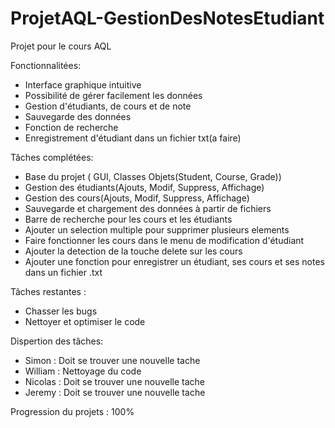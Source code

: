 # ProjetAQL-GestionDesNotesEtudiant
Projet pour le cours AQL

Fonctionnalitées:
  - Interface graphique intuitive
  - Possibilité de gérer facilement les données
  - Gestion d'étudiants, de cours et de note
  - Sauvegarde des données
  - Fonction de recherche
  - Enregistrement d'étudiant dans un fichier txt(a faire)

Tâches complétées:
  - Base du projet ( GUI, Classes Objets(Student, Course, Grade))
  - Gestion des étudiants(Ajouts, Modif, Suppress, Affichage)
  - Gestion des cours(Ajouts, Modif, Suppress, Affichage)
  - Sauvegarde et chargement des données à partir de fichiers
  - Barre de recherche pour les cours et les étudiants
  - Ajouter un selection multiple pour supprimer plusieurs elements
  - Faire fonctionner les cours dans le menu de modification d'étudiant
  - Ajouter la detection de la touche delete sur les cours
  - Ajouter une fonction pour enregistrer un étudiant, ses cours et ses notes dans un fichier .txt

Tâches restantes :
  - Chasser les bugs
  - Nettoyer et optimiser le code

Dispertion des tâches:
  - Simon   : Doit se trouver une nouvelle tache
  - William : Nettoyage du code
  - Nicolas : Doit se trouver une nouvelle tache
  - Jeremy  : Doit se trouver une nouvelle tache

Progression du projets : 100%

